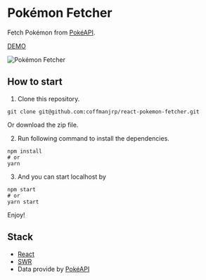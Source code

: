 # Pokémon Fetcher

Fetch Pokémon from [PokéAPI](https://pokeapi.co/).

[DEMO](https://react-pokemon-fetcher.vercel.app/)

![Pokémon Fetcher](https://res.cloudinary.com/coffmanjrp-dev/image/upload/v1643504687/coffmanjrp.io/pokemon_fetcer_d3c8e35c0a.png)

## How to start

1. Clone this repository.

```
git clone git@github.com:coffmanjrp/react-pokemon-fetcher.git
```

Or download the zip file.

2. Run following command to install the dependencies.

```
npm install
# or
yarn
```

3. And you can start localhost by

```
npm start
# or
yarn start
```

Enjoy!

## Stack

- [React](https://reactjs.org/)
- [SWR](https://swr.vercel.app/)
- Data provide by [PokéAPI](https://pokeapi.co/)
